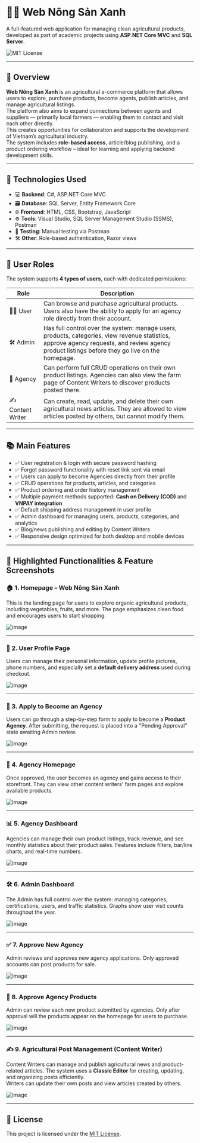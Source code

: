# 🧑‍🌾 Web Nông Sản Xanh

A full-featured web application for managing clean agricultural products, developed as part of academic projects using **ASP.NET Core MVC** and **SQL Server**.

![MIT License](https://img.shields.io/badge/License-MIT-green.svg)

---

## 📌 Overview

**Web Nông Sản Xanh** is an agricultural e-commerce platform that allows users to explore, purchase products, become agents, publish articles, and manage agricultural listings.  
The platform also aims to expand connections between agents and suppliers — primarily local farmers — enabling them to contact and visit each other directly.  
This creates opportunities for collaboration and supports the development of Vietnam’s agricultural industry.  
The system includes **role-based access**, article/blog publishing, and a product ordering workflow – ideal for learning and applying backend development skills.

---

## 🚀 Technologies Used

- 💻 **Backend**: C#, ASP.NET Core MVC
- 🗃️ **Database**: SQL Server, Entity Framework Core
- 🌐 **Frontend**: HTML, CSS, Bootstrap, JavaScript
- ⚙️ **Tools**: Visual Studio, SQL Server Management Studio (SSMS), Postman
- 🧪 **Testing**: Manual testing via Postman
- 🛠️ **Other**: Role-based authentication, Razor views

---

## 👥 User Roles

The system supports **4 types of users**, each with dedicated permissions:

| Role             | Description                                                                                                                       |
|------------------|-----------------------------------------------------------------------------------------------------------------------------------|
| 🧑‍🌾 User          | Can browse and purchase agricultural products. Users also have the ability to apply for an agency role directly from their account. |
| 🛠️ Admin          | Has full control over the system: manage users, products, categories, view revenue statistics, approve agency requests, and review agency product listings before they go live on the homepage. |
| 🏪 Agency         | Can perform full CRUD operations on their own product listings. Agencies can also view the farm page of Content Writers to discover products posted there. |
| ✍️ Content Writer | Can create, read, update, and delete their own agricultural news articles. They are allowed to view articles posted by others, but cannot modify them. |

---

## 📚 Main Features

- ✅ User registration & login with secure password hashing  
- ✅ Forgot password functionality with reset link sent via email  
- ✅ Users can apply to become Agencies directly from their profile  
- ✅ CRUD operations for products, articles, and categories  
- ✅ Product ordering and order history management  
- ✅ Multiple payment methods supported: **Cash on Delivery (COD)** and **VNPAY integration**  
- ✅ Default shipping address management in user profile  
- ✅ Admin dashboard for managing users, products, categories, and analytics  
- ✅ Blog/news publishing and editing by Content Writers  
- ✅ Responsive design optimized for both desktop and mobile devices  

---
## 📸 Highlighted Functionalities & Feature Screenshots

### 🏠 1. Homepage – Web Nông Sản Xanh
This is the landing page for users to explore organic agricultural products, including vegetables, fruits, and more. The page emphasizes clean food and encourages users to start shopping.

![image](https://github.com/user-attachments/assets/e92dc1c9-34ff-42f2-8c20-d8f459e31952)

---

### 👤 2. User Profile Page
Users can manage their personal information, update profile pictures, phone numbers, and especially set a **default delivery address** used during checkout.

![image](https://github.com/user-attachments/assets/f032a541-bff2-4dbd-9064-59b00c1f0e09)

---

### 📝 3. Apply to Become an Agency
Users can go through a step-by-step form to apply to become a **Product Agency**. After submitting, the request is placed into a "Pending Approval" state awaiting Admin review.

![image](https://github.com/user-attachments/assets/8d368021-d435-400e-a4a1-520881359e3e)

---

### 🏪 4. Agency Homepage
Once approved, the user becomes an agency and gains access to their storefront. They can view other content writers' farm pages and explore available products.

![image](https://github.com/user-attachments/assets/18acf272-272c-49ac-8c47-aff1b7b8e64b)

---

### 📊 5. Agency Dashboard
Agencies can manage their own product listings, track revenue, and see monthly statistics about their product sales. Features include filters, bar/line charts, and real-time numbers.

![image](https://github.com/user-attachments/assets/92ca135f-7079-4f03-8087-0bc7a4a0d4bd)

---

### 🛠️ 6. Admin Dashboard
The Admin has full control over the system: managing categories, certifications, users, and traffic statistics. Graphs show user visit counts throughout the year.

![image](https://github.com/user-attachments/assets/808f3cd6-774a-4e60-8b06-3581403c806b)

---

### ✅ 7. Approve New Agency
Admin reviews and approves new agency applications. Only approved accounts can post products for sale.

![image](https://github.com/user-attachments/assets/483e8e11-2ea8-4dcf-97c0-37b760b3a0b7)

---

### 🛒 8. Approve Agency Products
Admin can review each new product submitted by agencies. Only after approval will the products appear on the homepage for users to purchase.

![image](https://github.com/user-attachments/assets/5daa77b5-e8d0-40c1-8acd-21efe7c338fe)

---

### ✍️ 9. Agricultural Post Management (Content Writer)
Content Writers can manage and publish agricultural news and product-related articles. The system uses a **Classic Editor** for creating, updating, and organizing posts efficiently.  
Writers can update their own posts and view articles created by others.

![image](https://github.com/user-attachments/assets/fc92ffba-499c-4163-a2e4-8aa77f41d0d9)

---

## 📄 License

This project is licensed under the [MIT License](LICENSE).
